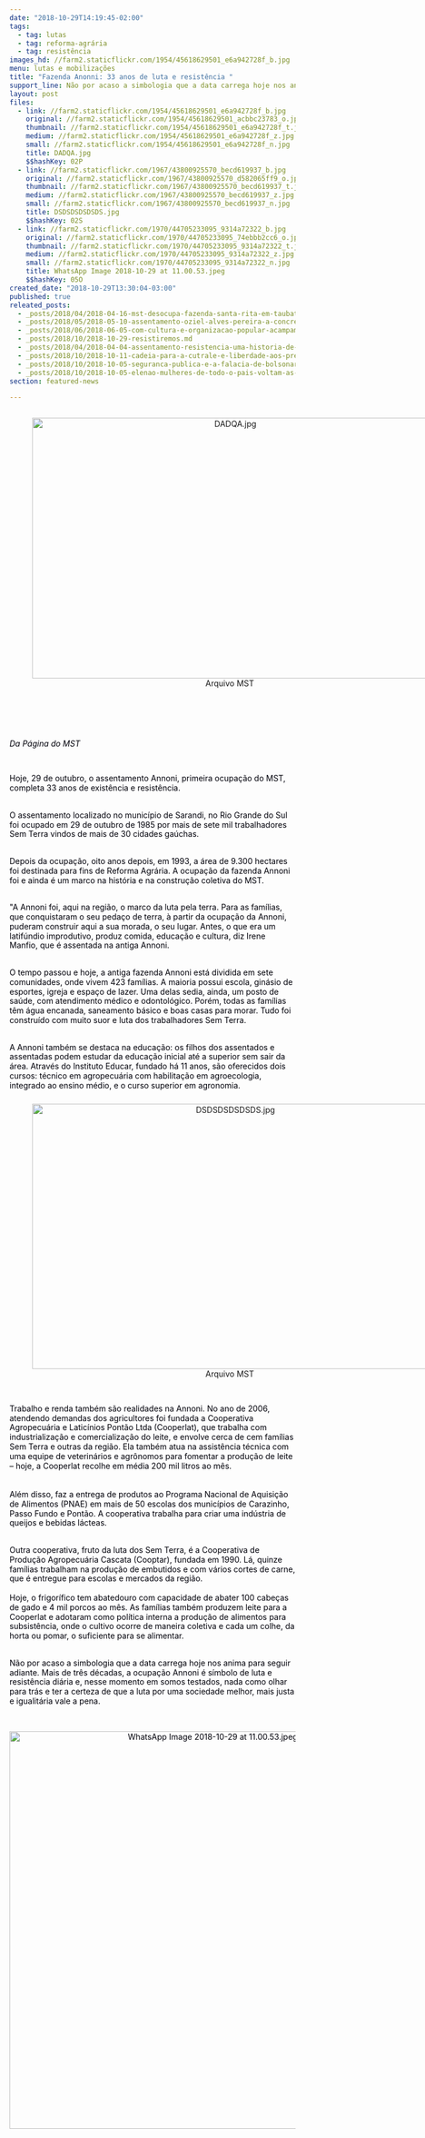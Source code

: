 ```yaml
---
date: "2018-10-29T14:19:45-02:00"
tags:
  - tag: lutas
  - tag: reforma-agrária
  - tag: resistência
images_hd: //farm2.staticflickr.com/1954/45618629501_e6a942728f_b.jpg
menu: lutas e mobilizações
title: "Fazenda Anonni: 33 anos de luta e resistência "
support_line: Não por acaso a simbologia que a data carrega hoje nos anima para seguir adiante
layout: post
files:
  - link: //farm2.staticflickr.com/1954/45618629501_e6a942728f_b.jpg
    original: //farm2.staticflickr.com/1954/45618629501_acbbc23783_o.jpg
    thumbnail: //farm2.staticflickr.com/1954/45618629501_e6a942728f_t.jpg
    medium: //farm2.staticflickr.com/1954/45618629501_e6a942728f_z.jpg
    small: //farm2.staticflickr.com/1954/45618629501_e6a942728f_n.jpg
    title: DADQA.jpg
    $$hashKey: 02P
  - link: //farm2.staticflickr.com/1967/43800925570_becd619937_b.jpg
    original: //farm2.staticflickr.com/1967/43800925570_d582065ff9_o.jpg
    thumbnail: //farm2.staticflickr.com/1967/43800925570_becd619937_t.jpg
    medium: //farm2.staticflickr.com/1967/43800925570_becd619937_z.jpg
    small: //farm2.staticflickr.com/1967/43800925570_becd619937_n.jpg
    title: DSDSDSDSDSDS.jpg
    $$hashKey: 02S
  - link: //farm2.staticflickr.com/1970/44705233095_9314a72322_b.jpg
    original: //farm2.staticflickr.com/1970/44705233095_74ebbb2cc6_o.jpg
    thumbnail: //farm2.staticflickr.com/1970/44705233095_9314a72322_t.jpg
    medium: //farm2.staticflickr.com/1970/44705233095_9314a72322_z.jpg
    small: //farm2.staticflickr.com/1970/44705233095_9314a72322_n.jpg
    title: WhatsApp Image 2018-10-29 at 11.00.53.jpeg
    $$hashKey: 05O
created_date: "2018-10-29T13:30:04-03:00"
published: true
releated_posts:
  - _posts/2018/04/2018-04-16-mst-desocupa-fazenda-santa-rita-em-taubate.md
  - _posts/2018/05/2018-05-10-assentamento-oziel-alves-pereira-a-concretizacao-de-um-projeto.md
  - _posts/2018/06/2018-06-05-com-cultura-e-organizacao-popular-acampamento-marielle-vive-caminha-para-o-segundo-mes-de-resistencia.md
  - _posts/2018/10/2018-10-29-resistiremos.md
  - _posts/2018/04/2018-04-04-assentamento-resistencia-uma-historia-de-luta-que-nunca-acaba.md
  - _posts/2018/10/2018-10-11-cadeia-para-a-cutrale-e-liberdade-aos-presos-politicos-do-mst.md
  - _posts/2018/10/2018-10-05-seguranca-publica-e-a-falacia-de-bolsonaro.md
  - _posts/2018/10/2018-10-05-elenao-mulheres-de-todo-o-pais-voltam-as-ruas-neste-sabado-6-contra-o-fascismo.md
section: featured-news

---
```

<div style="text-align:center">
<figure class="image" style="display:inline-block"><img alt="DADQA.jpg" height="459" src="//farm2.staticflickr.com/1954/45618629501_e6a942728f_b.jpg" width="700" />
<figcaption>Arquivo MST&nbsp;</figcaption>
</figure>
</div>

<p>&nbsp;</p>

<p>&nbsp;</p>

<p><em>Da P&aacute;gina do MST&nbsp;</em></p>

<p>&nbsp;</p>

<p>
<style type="text/css">@page { margin: 2cm }
		p { margin-bottom: 0.25cm; direction: ltr; color: #00000a; line-height: 120%; text-align: left; orphans: 2; widows: 2 }
		p.western { font-family: "Liberation Serif", serif; font-size: 12pt; so-language: pt-BR }
		p.cjk { font-family: "Arial Unicode MS"; font-size: 12pt; so-language: zh-CN }
		p.ctl { font-family: "Arial Unicode MS"; font-size: 12pt; so-language: hi-IN }
		a:link { so-language: zxx }
</style>
</p>

<p>Hoje, 29 de outubro, o assentamento Annoni, primeira ocupa&ccedil;&atilde;o do MST, completa 33 anos de exist&ecirc;ncia e resist&ecirc;ncia.</p>

<p><br />
O assentamento localizado no munic&iacute;pio de Sarandi, no Rio Grande do Sul foi ocupado em 29 de outubro de 1985 por mais de sete mil trabalhadores Sem Terra vindos de mais de 30 cidades ga&uacute;chas.</p>

<p><br />
Depois da ocupa&ccedil;&atilde;o, oito anos depois, em 1993, a &aacute;rea de 9.300 hectares foi destinada para fins de Reforma Agr&aacute;ria. A ocupa&ccedil;&atilde;o da fazenda Annoni foi e ainda &eacute; um marco na hist&oacute;ria e na constru&ccedil;&atilde;o coletiva do MST.</p>

<p><br />
&quot;A Annoni foi, aqui na regi&atilde;o, o marco da luta pela terra. Para as fam&iacute;lias, que conquistaram o seu peda&ccedil;o de terra, &agrave; partir da ocupa&ccedil;&atilde;o da Annoni, puderam construir aqui a sua morada, o seu lugar. Antes, o que era um latif&uacute;ndio improdutivo, produz comida, educa&ccedil;&atilde;o e cultura, diz Irene Manfio, que &eacute; assentada na antiga Annoni.</p>

<p><br />
O tempo passou e hoje, a antiga fazenda Annoni est&aacute; dividida em sete comunidades, onde vivem 423 fam&iacute;lias. A maioria possui escola, gin&aacute;sio de esportes, igreja e espa&ccedil;o de lazer. Uma delas sedia, ainda, um posto de sa&uacute;de, com atendimento m&eacute;dico e odontol&oacute;gico. Por&eacute;m, todas as fam&iacute;lias t&ecirc;m &aacute;gua encanada, saneamento b&aacute;sico e boas casas para morar. Tudo foi constru&iacute;do com muito suor e luta dos trabalhadores Sem Terra.</p>

<p><br />
A Annoni tamb&eacute;m se destaca na educa&ccedil;&atilde;o: os filhos dos assentados e assentadas podem estudar da educa&ccedil;&atilde;o inicial at&eacute; a superior sem sair da &aacute;rea. Atrav&eacute;s do Instituto Educar, fundado h&aacute; 11 anos, s&atilde;o oferecidos dois cursos: t&eacute;cnico em agropecu&aacute;ria com habilita&ccedil;&atilde;o em agroecologia, integrado ao ensino m&eacute;dio, e o curso superior em agronomia.</p>

<div style="text-align:center">
<figure class="image" style="display:inline-block"><img alt="DSDSDSDSDSDS.jpg" height="467" src="//farm2.staticflickr.com/1967/43800925570_becd619937_b.jpg" width="700" />
<figcaption>Arquivo MST&nbsp;</figcaption>
</figure>
</div>

<p><br />
Trabalho e renda tamb&eacute;m s&atilde;o realidades na Annoni. No ano de 2006, atendendo demandas dos agricultores foi fundada a Cooperativa Agropecu&aacute;ria e Latic&iacute;nios Pont&atilde;o Ltda (Cooperlat), que trabalha com industrializa&ccedil;&atilde;o e comercializa&ccedil;&atilde;o do leite, e envolve cerca de cem fam&iacute;lias Sem Terra e outras da regi&atilde;o. Ela tamb&eacute;m atua na assist&ecirc;ncia t&eacute;cnica com uma equipe de veterin&aacute;rios e agr&ocirc;nomos para fomentar a produ&ccedil;&atilde;o de leite &ndash; hoje, a Cooperlat recolhe em m&eacute;dia 200 mil litros ao m&ecirc;s.<br />
<br />
<br />
Al&eacute;m disso, faz a entrega de produtos ao Programa Nacional de Aquisi&ccedil;&atilde;o de Alimentos (PNAE) em mais de 50 escolas dos munic&iacute;pios de Carazinho, Passo Fundo e Pont&atilde;o. A cooperativa trabalha para criar uma ind&uacute;stria de queijos e bebidas l&aacute;cteas.</p>

<p><br />
Outra cooperativa, fruto da luta dos Sem Terra, &eacute; a Cooperativa de Produ&ccedil;&atilde;o Agropecu&aacute;ria Cascata (Cooptar), fundada em 1990. L&aacute;, quinze fam&iacute;lias trabalham na produ&ccedil;&atilde;o de embutidos e com v&aacute;rios cortes de carne, que &eacute; entregue para escolas e mercados da regi&atilde;o.<br />
<br />
Hoje, o frigor&iacute;fico tem abatedouro com capacidade de abater 100 cabe&ccedil;as de gado e 4 mil porcos ao m&ecirc;s. As fam&iacute;lias tamb&eacute;m produzem leite para a Cooperlat e adotaram como pol&iacute;tica interna a produ&ccedil;&atilde;o de alimentos para subsist&ecirc;ncia, onde o cultivo ocorre de maneira coletiva e cada um colhe, da horta ou pomar, o suficiente para se alimentar.</p>

<p><br />
N&atilde;o por acaso a simbologia que a data carrega hoje nos anima para seguir adiante. Mais de tr&ecirc;s d&eacute;cadas, a ocupa&ccedil;&atilde;o Annoni &eacute; s&iacute;mbolo de luta e resist&ecirc;ncia di&aacute;ria e, nesse momento em somos testados, nada como olhar para tr&aacute;s e ter a certeza de que a luta por uma sociedade melhor, mais justa e igualit&aacute;ria vale a pena.</p>

<p>&nbsp;</p>

<p style="text-align:center"><img alt="WhatsApp Image 2018-10-29 at 11.00.53.jpeg" height="700" src="//farm2.staticflickr.com/1970/44705233095_9314a72322_b.jpg" width="700" /></p>

<p class="western"><br />
&nbsp;</p>
